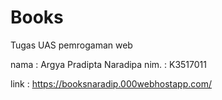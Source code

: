 # Books
Tugas UAS pemrogaman web 

nama : Argya Pradipta Naradipa
nim. : K3517011

link : https://booksnaradip.000webhostapp.com/
